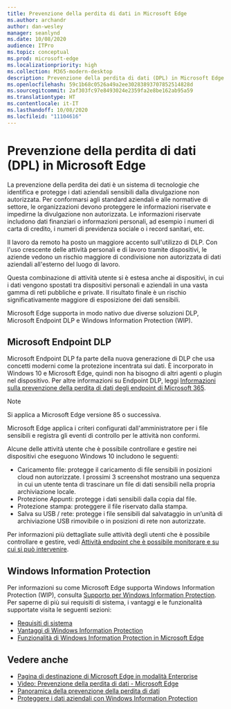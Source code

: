 ```yaml
---
title: Prevenzione della perdita di dati in Microsoft Edge
ms.author: archandr
author: dan-wesley
manager: seanlynd
ms.date: 10/08/2020
audience: ITPro
ms.topic: conceptual
ms.prod: microsoft-edge
ms.localizationpriority: high
ms.collection: M365-modern-desktop
description: Prevenzione della perdita di dati (DPL) in Microsoft Edge
ms.openlocfilehash: 59c1b68c0526a49a2ee30283893707852514828d
ms.sourcegitcommit: 2af303fc97e8493024e2359fa2e8be162ab95a59
ms.translationtype: HT
ms.contentlocale: it-IT
ms.lasthandoff: 10/08/2020
ms.locfileid: "11104616"
---
```

# Prevenzione della perdita di dati (DPL) in Microsoft Edge

La prevenzione della perdita dei dati è un sistema di tecnologie che identifica e protegge i dati aziendali sensibili dalla divulgazione non autorizzata. Per conformarsi agli standard aziendali e alle normative di settore, le organizzazioni devono proteggere le informazioni riservate e impedirne la divulgazione non autorizzata. Le informazioni riservate includono dati finanziari o informazioni personali, ad esempio i numeri di carta di credito, i numeri di previdenza sociale o i record sanitari, etc.

Il lavoro da remoto ha posto un maggiore accento sull'utilizzo di DLP. Con l'uso crescente delle attività personali e di lavoro tramite dispositivi, le aziende vedono un rischio maggiore di condivisione non autorizzata di dati aziendali all'esterno del luogo di lavoro.

Questa combinazione di attività utente si è estesa anche ai dispositivi, in cui i dati vengono spostati tra dispositivi personali e aziendali in una vasta gamma di reti pubbliche e private. Il risultato finale è un rischio significativamente maggiore di esposizione dei dati sensibili.

Microsoft Edge supporta in modo nativo due diverse soluzioni DLP, Microsoft Endpoint DLP e Windows Information Protection (WIP).

## Microsoft Endpoint DLP

Microsoft Endpoint DLP fa parte della nuova generazione di DLP che usa concetti moderni come la protezione incentrata sui dati. È incorporato in Windows 10 e Microsoft Edge, quindi non ha bisogno di altri agenti o plugin nel dispositivo. Per altre informazioni su Endpoint DLP, leggi [Informazioni sulla prevenzione della perdita di dati degli endpoint di Microsoft 365](https://docs.microsoft.com/microsoft-365/compliance/endpoint-dlp-learn-about?view=o365-worldwide).

> [!NOTE]
> Si applica a Microsoft Edge versione 85 o successiva.

Microsoft Edge applica i criteri configurati dall'amministratore per i file sensibili e registra gli eventi di controllo per le attività non conformi.

Alcune delle attività utente che è possibile controllare e gestire nei dispositivi che eseguono Windows 10 includono le seguenti:

- Caricamento file: protegge il caricamento di file sensibili in posizioni cloud non autorizzate. I prossimi 3 screenshot mostrano una sequenza in cui un utente tenta di trascinare un file di dati sensibili nella propria archiviazione locale.
- Protezione Appunti: protegge i dati sensibili dalla copia dal file.
- Protezione stampa: proteggere il file riservato dalla stampa.
- Salva su USB / rete: protegge i file sensibili dal salvataggio in un’unità di archiviazione USB rimovibile o in posizioni di rete non autorizzate.

Per informazioni più dettagliate sulle attività degli utenti che è possibile controllare e gestire, vedi [Attività endpoint che è possibile monitorare e su cui si può intervenire](https://docs.microsoft.com/microsoft-365/compliance/endpoint-dlp-learn-about?view=o365-worldwide#endpoint-activities-you-can-monitor-and-take-action-on).

## Windows Information Protection

Per informazioni su come Microsoft Edge supporta Windows Information Protection (WIP), consulta [Supporto per Windows Information Protection](https://docs.microsoft.com/deployedge/microsoft-edge-security-windows-information-protection). Per saperne di più sui requisiti di sistema, i vantaggi e le funzionalità supportate visita le seguenti sezioni:

- [Requisiti di sistema](https://docs.microsoft.com/deployedge/:microsoft-edge-security-windows-information-protection#system-requirements)
- [Vantaggi di Windows Information Protection](https://docs.microsoft.com/deployedge/microsoft-edge-security-windows-information-protection#windows-information-protection-benefits)
- [Funzionalità di Windows Information Protection in Microsoft Edge](https://docs.microsoft.com/DeployEdge/microsoft-edge-security-windows-information-protection#wip-features-supported-in-microsoft-edge)

## Vedere anche

- [Pagina di destinazione di Microsoft Edge in modalità Enterprise](https://aka.ms/EdgeEnterprise)
- [Video: Prevenzione della perdita di dati - Microsoft Edge](https://www.youtube.com/watch?v=dLD04U9eTqg)
- [Panoramica della prevenzione della perdita di dati](https://docs.microsoft.com/microsoft-365/compliance/data-loss-prevention-policies?view=o365-worldwide)
- [Proteggere i dati aziendali con Windows Information Protection](https://docs.microsoft.com/windows/security/information-protection/windows-information-protection/protect-enterprise-data-using-wip)
